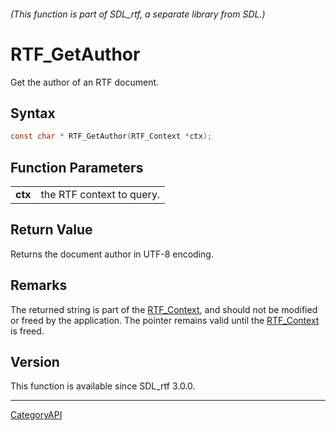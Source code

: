 ###### (This function is part of SDL_rtf, a separate library from SDL.)
# RTF_GetAuthor

Get the author of an RTF document.

## Syntax

```c
const char * RTF_GetAuthor(RTF_Context *ctx);

```

## Function Parameters

|             |                           |
| ----------- | ------------------------- |
| **ctx**     | the RTF context to query. |

## Return Value

Returns the document author in UTF-8 encoding.

## Remarks

The returned string is part of the [RTF_Context](RTF_Context.md), and should
not be modified or freed by the application. The pointer remains valid
until the [RTF_Context](RTF_Context.md) is freed.

## Version

This function is available since SDL_rtf 3.0.0.

----
[CategoryAPI](CategoryAPI.md)
